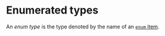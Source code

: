 # Enumerated types

An *enum type* is the type denoted by the name of an [`enum` item].

[`enum` item]: enumeration.md
